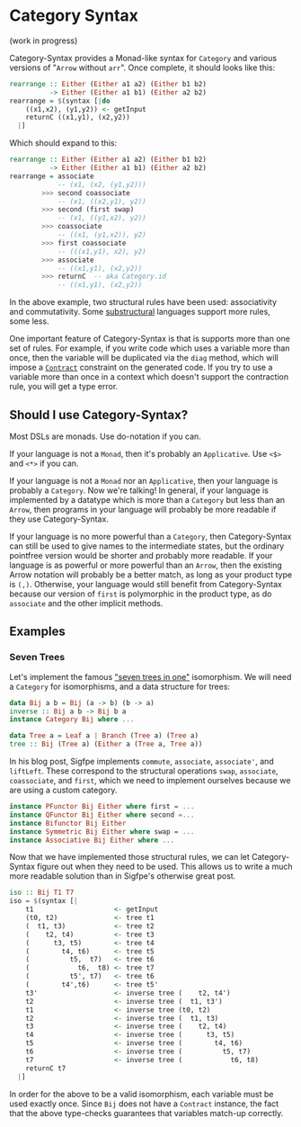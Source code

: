 # Category Syntax

(work in progress)

Category-Syntax provides a Monad-like syntax for `Category` and various versions of "`Arrow` without `arr`". Once complete, it should looks like this:

```haskell
rearrange :: Either (Either a1 a2) (Either b1 b2)
          -> Either (Either a1 b1) (Either a2 b2)
rearrange = $(syntax [|do
    ((x1,x2), (y1,y2)) <- getInput
    returnC ((x1,y1), (x2,y2))
  |]
```

Which should expand to this:

```haskell
rearrange :: Either (Either a1 a2) (Either b1 b2)
          -> Either (Either a1 b1) (Either a2 b2)
rearrange = associate
            -- (x1, (x2, (y1,y2)))
        >>> second coassociate
            -- (x1, ((x2,y1), y2))
        >>> second (first swap)
            -- (x1, ((y1,x2), y2))
        >>> coassociate
            -- ((x1, (y1,x2)), y2)
        >>> first coassociate
            -- (((x1,y1), x2), y2)
        >>> associate
            -- ((x1,y1), (x2,y2))
        >>> returnC  -- aka Category.id
            -- ((x1,y1), (x2,y2))
```

In the above example, two structural rules have been used: associativity and commutativity. Some [substructural](http://en.wikipedia.org/wiki/Substructural_type_system) languages support more rules, some less.

One important feature of Category-Syntax is that is supports more than one set of rules. For example, if you write code which uses a variable more than once, then the variable will be duplicated via the `diag` method, which will impose a [`Contract`](https://github.com/gelisam/category-syntax/blob/master/src/Control/Category/Structural.hs) constraint on the generated code. If you try to use a variable more than once in a context which doesn't support the contraction rule, you will get a type error.

## Should I use Category-Syntax?

Most DSLs are monads. Use do-notation if you can.

If your language is not a `Monad`, then it's probably an `Applicative`. Use `<$>` and `<*>` if you can.

If your language is not a `Monad` nor an `Applicative`, then your language is probably a `Category`. Now we're talking! In general, if your language is implemented by a datatype which is more than a `Category` but less than an `Arrow`, then programs in your language will probably be more readable if they use Category-Syntax.

If your language is no more powerful than a `Category`, then Category-Syntax can still be used to give names to the intermediate states, but the ordinary pointfree version would be shorter and probably more readable. If your language is as powerful or more powerful than an `Arrow`, then the existing Arrow notation will probably be a better match, as long as your product type is `(,)`. Otherwise, your language would still benefit from Category-Syntax because our version of `first` is polymorphic in the product type, as do `associate` and the other implicit methods.

## Examples
### Seven Trees

Let's implement the famous ["seven trees in one"](http://blog.sigfpe.com/2007/09/arboreal-isomorphisms-from-nuclear.html) isomorphism. We will need a `Category` for isomorphisms, and a data structure for trees:

```haskell
data Bij a b = Bij (a -> b) (b -> a)
inverse :: Bij a b -> Bij b a
instance Category Bij where ...

data Tree a = Leaf a | Branch (Tree a) (Tree a)
tree :: Bij (Tree a) (Either a (Tree a, Tree a))
```

In his blog post, Sigfpe implements `commute`, `associate`, `associate'`, and `liftLeft`. These correspond to the structural operations `swap`, `associate`, `coassociate`, and `first`, which we need to implement ourselves because we are using a custom category.

```haskell
instance PFunctor Bij Either where first = ...
instance QFunctor Bij Either where second =...
instance Bifunctor Bij Either
instance Symmetric Bij Either where swap = ...
instance Associative Bij Either where ...
```

Now that we have implemented those structural rules, we can let Category-Syntax figure out when they need to be used. This allows us to write a much more readable solution than in Sigfpe's otherwise great post.

```haskell
iso :: Bij T1 T7
iso = $(syntax [|
    t1                    <- getInput
    (t0, t2)              <- tree t1
    (  t1, t3)            <- tree t2
    (    t2, t4)          <- tree t3
    (      t3, t5)        <- tree t4
    (        t4, t6)      <- tree t5
    (          t5,  t7)   <- tree t6
    (            t6,  t8) <- tree t7
    (          t5', t7)   <- tree t6
    (        t4',t6)      <- tree t5'
    t3'                   <- inverse tree (    t2, t4')
    t2                    <- inverse tree (  t1, t3')
    t1                    <- inverse tree (t0, t2)
    t2                    <- inverse tree (  t1, t3)
    t3                    <- inverse tree (    t2, t4)
    t4                    <- inverse tree (      t3, t5)
    t5                    <- inverse tree (        t4, t6)
    t6                    <- inverse tree (          t5, t7)
    t7                    <- inverse tree (            t6, t8)
    returnC t7
  |]
```

In order for the above to be a valid isomorphism, each variable must be used exactly once. Since `Bij` does not have a `Contract` instance, the fact that the above type-checks guarantees that variables match-up correctly.
